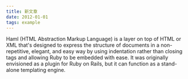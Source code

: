 ```yaml
---
title: 新文章
date: 2012-01-01
tags: example
---
```


Haml (HTML Abstraction Markup Language) is a layer on top of HTML or XML that's designed to express the structure of documents in a non-repetitive, elegant, and easy way by using indentation rather than closing tags and allowing Ruby to be embedded with ease. It was originally envisioned as a plugin for Ruby on Rails, but it can function as a stand-alone templating engine.
